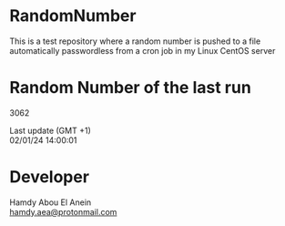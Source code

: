 # RandomNumber    
This is a test repository where a random number is pushed to a file automatically passwordless from a cron job in my Linux CentOS server    
# Random Number of the last run   
3062
      
Last update (GMT +1)    
02/01/24 14:00:01
# Developer    
Hamdy Abou El Anein   
hamdy.aea@protonmail.com
